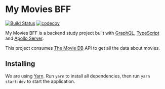 # My Movies BFF

[![Build Status](https://travis-ci.org/naabraz/my-movies-bff.svg?branch=master)](https://travis-ci.org/naabraz/my-movies-bff)
[![codecov](https://codecov.io/gh/naabraz/my-movies-bff/branch/master/graph/badge.svg)](https://codecov.io/gh/naabraz/my-movies-bff)

My Movies BFF is a backend study project built with [GraphQL](https://graphql.org/), [TypeScript](https://www.typescriptlang.org/) and [Apollo Server](https://www.apollographql.com/docs/apollo-server/).

This project consumes [The Movie DB](https://www.themoviedb.org/documentation/api) API to get all the data about movies.

## Installing

We are using [Yarn](https://yarnpkg.com/). Run `yarn` to install all dependencies, then run `yarn start:dev` to start the application.
